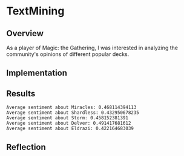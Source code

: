 # TextMining

## Overview

As a player of Magic: the Gathering, I was interested in analyzing the community's opinions of different popular decks. 

## Implementation

## Results

```
Average sentiment about Miracles: 0.468114394113
Average sentiment about Shardless: 0.432950678235
Average sentiment about Storm: 0.458152381391
Average sentiment about Delver: 0.491417681612
Average sentiment about Eldrazi: 0.422164683039

```

## Reflection

